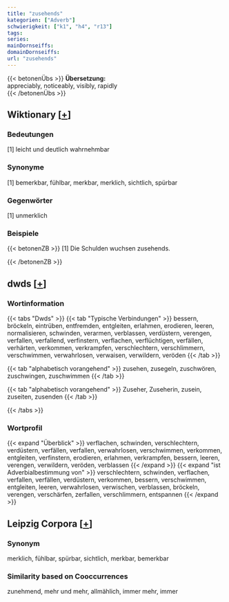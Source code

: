 ```yaml
---
title: "zusehends"
kategorien: ["Adverb"]
schwierigkeit: ["k1", "h4", "r13"]
tags:
series:
mainDornseiffs:
domainDornseiffs:
url: "zusehends"
---
```


{{< betonenÜbs >}}
**Übersetzung:**  
appreciably, noticeably, visibly, rapidly  
{{< /betonenÜbs >}}

## Wiktionary [[+](https://de.wiktionary.org/wiki/zusehends)]

### Bedeutungen
[1] leicht und deutlich wahrnehmbar  

### Synonyme
[1] bemerkbar, fühlbar, merkbar, merklich, sichtlich, spürbar  

### Gegenwörter
[1] unmerklich  

### Beispiele
{{< betonenZB >}}
[1] Die Schulden wuchsen zusehends.  

{{< /betonenZB >}}


## dwds [[+](https://www.dwds.de/wb/zusehends)]

### Wortinformation
{{< tabs "Dwds" >}}
{{< tab "Typische Verbindungen" >}}
bessern, bröckeln, eintrüben, entfremden, entgleiten, erlahmen, erodieren, leeren, normalisieren, schwinden, verarmen, verblassen, verdüstern, verengen, verfallen, verfallend, verfinstern, verflachen, verflüchtigen, verfällen, verhärten, verkommen, verkrampfen, verschlechtern, verschlimmern, verschwimmen, verwahrlosen, verwaisen, verwildern, veröden
{{< /tab >}}

{{< tab "alphabetisch vorangehend" >}}
zusehen, zusegeln, zuschwören, zuschwingen, zuschwimmen
{{< /tab >}}

{{< tab "alphabetisch vorangehend" >}}
Zuseher, Zuseherin, zusein, zuseiten, zusenden
{{< /tab >}}

{{< /tabs >}}

### Wortprofil
{{< expand "Überblick" >}} verflachen, schwinden, verschlechtern, verdüstern, verfällen, verfallen, verwahrlosen, verschwimmen, verkommen, entgleiten, verfinstern, erodieren, erlahmen, verkrampfen, bessern, leeren, verengen, verwildern, veröden, verblassen {{< /expand >}}
{{< expand "ist Adverbialbestimmung von" >}} verschlechtern, schwinden, verflachen, verfallen, verfällen, verdüstern, verkommen, bessern, verschwimmen, entgleiten, leeren, verwahrlosen, verwischen, verblassen, bröckeln, verengen, verschärfen, zerfallen, verschlimmern, entspannen {{< /expand >}}

## Leipzig Corpora [[+](https://corpora.uni-leipzig.de/en/res?word=zusehends&corpusId=deu_newscrawl-public_2018)]


### Synonym
merklich, fühlbar, spürbar, sichtlich, merkbar, bemerkbar


### Similarity based on Cooccurrences
zunehmend, mehr und mehr, allmählich, immer mehr, immer

